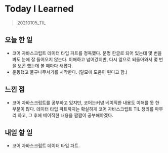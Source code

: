 # Today I Learned

> 20210105_TIL <br>

## 오늘 한 일

- 코어 자바스크립트 데이터 타입 파트를 정독했다. 분명 한글로 되어 있는데 몇 번을 봐도 눈에 잘 들어오지 않는다. 이해하고 넘어갔지만, 다시 앞으로 되돌아와서 몇 번을 보곤 했는데 볼 때마다 새롭다.
- 운동했고 물구나무서기를 시작한다. (탈모에 도움이 된다고 함.)

## 느낀 점

- 코어 자바스크립트를 공부하고 있지만, 코어는커녕 베이직한 내용도 이해를 못 한 부분이 많다. 데이터 타입 파트까지는 확실하게 코어 자바스크립트 TIL 정리를 마무리 하고, 그 후에 베이직한 내용을 짬짬이 공부해야겠다.

## 내일 할 일

- 코어 자바스크립트 데이터 타입 파트.

